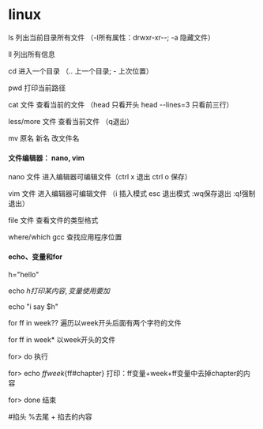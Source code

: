 # linux

ls 列出当前目录所有文件 （-l所有属性：drwxr-xr--; -a 隐藏文件）

ll 列出所有信息

cd 进入一个目录 （.. 上一个目录; - 上次位置）

pwd 打印当前路径

cat 文件 查看当前的文件 （head 只看开头 head --lines=3 只看前三行）

less/more 文件 查看当前文件 （q退出）

mv 原名 新名  改文件名

#### 文件编辑器： nano, vim

nano 文件 进入编辑器可编辑文件（ctrl x 退出 ctrl o 保存）

vim 文件  进入编辑器可编辑文件 （i 插入模式 esc 退出模式 :wq保存退出  :q!强制退出）

file 文件  查看文件的类型格式

where/which gcc 查找应用程序位置 

#### echo、变量和for

h="hello"

echo $h 打印某内容,变量使用要加$

echo "i say $h"

for ff in week??  遍历以week开头后面有两个字符的文件

for ff in week* 以week开头的文件

for> do  执行

for> echo $ff week${ff#chapter} 打印：ff变量+week+ff变量中去掉chapter的内容

for> done 结束

#掐头 %去尾 + 掐去的内容



